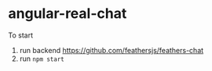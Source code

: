 # angular-real-chat

To start 
  1. run backend https://github.com/feathersjs/feathers-chat
  2. run ```npm start```


